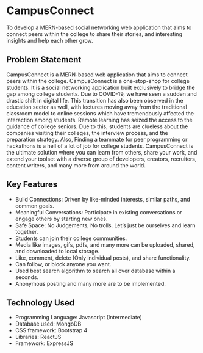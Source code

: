 # CampusConnect

To develop a MERN-based social networking web application that aims to connect peers within the college to share their stories, and interesting insights and help each other grow.

## Problem Statement

CampusConnect is a MERN-based web application that aims to connect peers within the college. CampusConnect is a one-stop-shop for college students. It is a social networking application built exclusively to bridge the gap among college students. Due to COVID-19, we have seen a sudden and drastic shift in digital life. This transition has also been observed in the education sector as well, with lectures moving away from the traditional
classroom model to online sessions which have tremendously affected the interaction among students. Remote learning has seized the access to the guidance of college seniors. Due to this, students are clueless about the
companies visiting their colleges, the interview process, and the preparation strategy. Also, Finding a teammate for peer programming or hackathons is a hell of a lot of job for college students. CampusConnect is the ultimate solution where you can learn from others, share your work, and extend your toolset with a diverse group of developers, creators, recruiters, content writers, and many more from around the world.

## Key Features
- Build Connections: Driven by like-minded interests, similar paths, and common goals.
- Meaningful Conversations: Participate in existing conversations or engage others by starting new ones.
- Safe Space: No Judgements, No trolls. Let’s just be ourselves and learn together.
- Students can join their college communities.
- Media like images, gifs, pdfs, and many more can be uploaded, shared, and downloaded to local storage.
- Like, comment, delete (Only individual posts), and share functionality.
- Can follow, or block anyone you want.
- Used best search algorithm to search all over database within a seconds.
- Anonymous posting and many more are to be implemented.

## Technology Used
- Programming Language: Javascript (Intermediate)
- Database used: MongoDB
- CSS framework: Bootstrap 4
- Libraries: ReactJS
- Framework: ExpressJS


